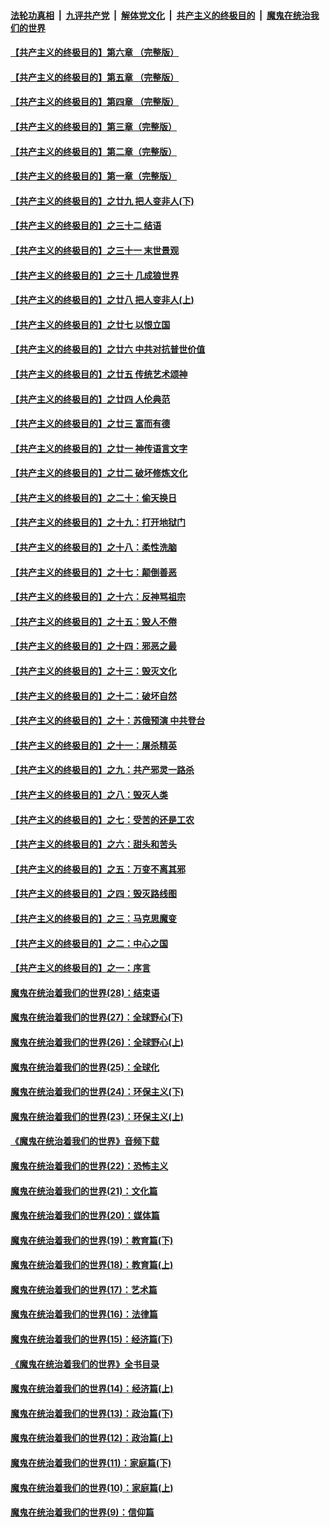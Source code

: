 ####  [法轮功真相](../../../../basic/blob/master/README.md?t=02080201) &nbsp;|&nbsp; [九评共产党](../../../../9ping.md/blob/master/README.md?t=02080201) &nbsp;|&nbsp; [解体党文化](../../../../jtdwh.md/blob/master/README.md?t=02080201)  &nbsp;|&nbsp; [共产主义的终极目的](../../../../gczydzjmd.md/blob/master/README.md?t=02080201) &nbsp;|&nbsp; [魔鬼在统治我们的世界](../../../../mgztzwmdsj.md/blob/master/README.md?t=02080201) 

#### [【共产主义的终极目的】第六章 （完整版）](../pages/nsc422/n11428913.md?t=02080201) 

#### [【共产主义的终极目的】第五章 （完整版）](../pages/nsc422/n11428912.md?t=02080201) 

#### [【共产主义的终极目的】第四章 （完整版）](../pages/nsc422/n11428907.md?t=02080201) 

#### [【共产主义的终极目的】第三章（完整版）](../pages/nsc422/n11428848.md?t=02080201) 

#### [【共产主义的终极目的】第二章（完整版）](../pages/nsc422/n11428831.md?t=02080201) 

#### [【共产主义的终极目的】第一章（完整版）](../pages/nsc422/n11417651.md?t=02080201) 

#### [【共产主义的终极目的】之廿九 把人变非人(下)](../pages/nsc422/n11344140.md?t=02080201) 

#### [【共产主义的终极目的】之三十二 结语](../pages/nsc422/n11360535.md?t=02080201) 

#### [【共产主义的终极目的】之三十一 末世景观](../pages/nsc422/n11351129.md?t=02080201) 

#### [【共产主义的终极目的】之三十 几成狼世界](../pages/nsc422/n11348280.md?t=02080201) 

#### [【共产主义的终极目的】之廿八 把人变非人(上)](../pages/nsc422/n11340492.md?t=02080201) 

#### [【共产主义的终极目的】之廿七 以恨立国](../pages/nsc422/n11336944.md?t=02080201) 

#### [【共产主义的终极目的】之廿六 中共对抗普世价值](../pages/nsc422/n11324785.md?t=02080201) 

#### [【共产主义的终极目的】之廿五 传统艺术颂神](../pages/nsc422/n11296396.md?t=02080201) 

#### [【共产主义的终极目的】之廿四 人伦典范](../pages/nsc422/n11296397.md?t=02080201) 

#### [【共产主义的终极目的】之廿三 富而有德](../pages/nsc422/n11283598.md?t=02080201) 

#### [【共产主义的终极目的】之廿一 神传语言文字](../pages/nsc422/n11263265.md?t=02080201) 

#### [【共产主义的终极目的】之廿二 破坏修炼文化](../pages/nsc422/n11245728.md?t=02080201) 

#### [【共产主义的终极目的】之二十：偷天换日](../pages/nsc422/n11238846.md?t=02080201) 

#### [【共产主义的终极目的】之十九：打开地狱门](../pages/nsc422/n11206376.md?t=02080201) 

#### [【共产主义的终极目的】之十八：柔性洗脑](../pages/nsc422/n11199994.md?t=02080201) 

#### [【共产主义的终极目的】之十七：颠倒善恶](../pages/nsc422/n11179782.md?t=02080201) 

#### [【共产主义的终极目的】之十六：反神骂祖宗](../pages/nsc422/n11166798.md?t=02080201) 

#### [【共产主义的终极目的】之十五：毁人不倦](../pages/nsc422/n11166792.md?t=02080201) 

#### [【共产主义的终极目的】之十四：邪恶之最](../pages/nsc422/n11150249.md?t=02080201) 

#### [【共产主义的终极目的】之十三：毁灭文化](../pages/nsc422/n11135227.md?t=02080201) 

#### [【共产主义的终极目的】之十二：破坏自然](../pages/nsc422/n11135214.md?t=02080201) 

#### [【共产主义的终极目的】之十：苏俄预演 中共登台](../pages/nsc422/n11118424.md?t=02080201) 

#### [【共产主义的终极目的】之十一：屠杀精英](../pages/nsc422/n11118442.md?t=02080201) 

#### [【共产主义的终极目的】之九：共产邪灵一路杀](../pages/nsc422/n11114139.md?t=02080201) 

#### [【共产主义的终极目的】之八：毁灭人类](../pages/nsc422/n11108503.md?t=02080201) 

#### [【共产主义的终极目的】之七：受苦的还是工农](../pages/nsc422/n11101809.md?t=02080201) 

#### [【共产主义的终极目的】之六：甜头和苦头](../pages/nsc422/n11096971.md?t=02080201) 

#### [【共产主义的终极目的】之五：万变不离其邪](../pages/nsc422/n11091285.md?t=02080201) 

#### [【共产主义的终极目的】之四：毁灭路线图](../pages/nsc422/n11086284.md?t=02080201) 

#### [【共产主义的终极目的】之三：马克思魔变](../pages/nsc422/n11061941.md?t=02080201) 

#### [【共产主义的终极目的】之二：中心之国](../pages/nsc422/n11047728.md?t=02080201) 

#### [【共产主义的终极目的】之一：序言](../pages/nsc422/n11086077.md?t=02080201) 

#### [魔鬼在统治着我们的世界(28)：结束语](../pages/nsc422/n10936246.md?t=02080201) 

#### [魔鬼在统治着我们的世界(27)：全球野心(下)](../pages/nsc422/n10928319.md?t=02080201) 

#### [魔鬼在统治着我们的世界(26)：全球野心(上)](../pages/nsc422/n10900318.md?t=02080201) 

#### [魔鬼在统治着我们的世界(25)：全球化](../pages/nsc422/n10788205.md?t=02080201) 

#### [魔鬼在统治着我们的世界(24)：环保主义(下)](../pages/nsc422/n10695307.md?t=02080201) 

#### [魔鬼在统治着我们的世界(23)：环保主义(上)](../pages/nsc422/n10688613.md?t=02080201) 

#### [《魔鬼在统治着我们的世界》音频下载](../pages/nsc422/n10635553.md?t=02080201) 

#### [魔鬼在统治着我们的世界(22)：恐怖主义](../pages/nsc422/n10614727.md?t=02080201) 

#### [魔鬼在统治着我们的世界(21)：文化篇](../pages/nsc422/n10597706.md?t=02080201) 

#### [魔鬼在统治着我们的世界(20)：媒体篇](../pages/nsc422/n10586579.md?t=02080201) 

#### [魔鬼在统治着我们的世界(19)：教育篇(下)](../pages/nsc422/n10564808.md?t=02080201) 

#### [魔鬼在统治着我们的世界(18)：教育篇(上)](../pages/nsc422/n10526970.md?t=02080201) 

#### [魔鬼在统治着我们的世界(17)：艺术篇](../pages/nsc422/n10499093.md?t=02080201) 

#### [魔鬼在统治着我们的世界(16)：法律篇](../pages/nsc422/n10485969.md?t=02080201) 

#### [魔鬼在统治着我们的世界(15)：经济篇(下)](../pages/nsc422/n10469975.md?t=02080201) 

#### [《魔鬼在统治着我们的世界》全书目录](../pages/nsc422/n10464261.md?t=02080201) 

#### [魔鬼在统治着我们的世界(14)：经济篇(上)](../pages/nsc422/n10457370.md?t=02080201) 

#### [魔鬼在统治着我们的世界(13)：政治篇(下)](../pages/nsc422/n10448270.md?t=02080201) 

#### [魔鬼在统治着我们的世界(12)：政治篇(上)](../pages/nsc422/n10444576.md?t=02080201) 

#### [魔鬼在统治着我们的世界(11)：家庭篇(下)](../pages/nsc422/n10440961.md?t=02080201) 

#### [魔鬼在统治着我们的世界(10)：家庭篇(上)](../pages/nsc422/n10435448.md?t=02080201) 

#### [魔鬼在统治着我们的世界(9)：信仰篇](../pages/nsc422/n10432159.md?t=02080201) 

